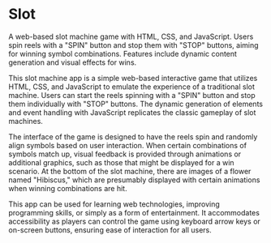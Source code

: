 # Slot
A web-based slot machine game with HTML, CSS, and JavaScript. Users spin reels with a "SPIN" button and stop them with "STOP" buttons, aiming for winning symbol combinations. Features include dynamic content generation and visual effects for wins.

This slot machine app is a simple web-based interactive game that utilizes HTML, CSS, and JavaScript to emulate the experience of a traditional slot machine. Users can start the reels spinning with a "SPIN" button and stop them individually with "STOP" buttons. The dynamic generation of elements and event handling with JavaScript replicates the classic gameplay of slot machines.

The interface of the game is designed to have the reels spin and randomly align symbols based on user interaction. When certain combinations of symbols match up, visual feedback is provided through animations or additional graphics, such as those that might be displayed for a win scenario. At the bottom of the slot machine, there are images of a flower named "Hibiscus," which are presumably displayed with certain animations when winning combinations are hit.

This app can be used for learning web technologies, improving programming skills, or simply as a form of entertainment. It accommodates accessibility as players can control the game using keyboard arrow keys or on-screen buttons, ensuring ease of interaction for all users.
